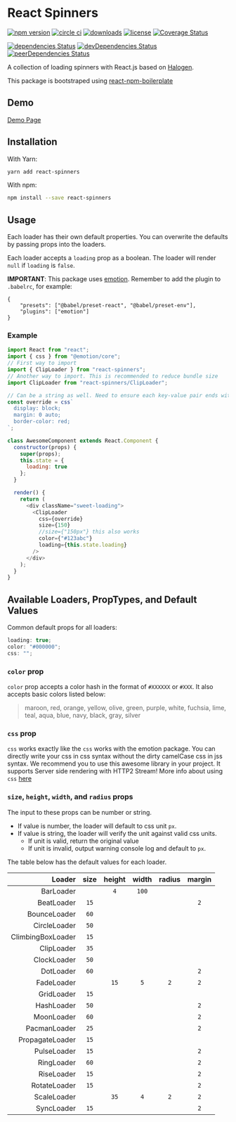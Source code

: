 # React Spinners

[![npm version](https://badge.fury.io/js/react-spinners.svg)][npm_url]
[![circle ci](https://circleci.com/gh/davidhu2000/react-spinners.svg?style=shield)][ci_url]
[![downloads](https://img.shields.io/npm/dt/react-spinners.svg)][npm_url]
[![license](https://img.shields.io/npm/l/react-spinners.svg)][npm_url]
[![Coverage Status](https://coveralls.io/repos/github/davidhu2000/react-spinners/badge.svg?branch=master)](https://coveralls.io/github/davidhu2000/react-spinners?branch=master)

[![dependencies Status](https://david-dm.org/davidhu2000/react-spinners/status.svg)](https://david-dm.org/davidhu2000/react-spinners)
[![devDependencies Status](https://david-dm.org/davidhu2000/react-spinners/dev-status.svg)](https://david-dm.org/davidhu2000/react-spinners?type=dev)
[![peerDependencies Status](https://david-dm.org/davidhu2000/react-spinners/peer-status.svg)](https://david-dm.org/davidhu2000/react-spinners?type=peer)

[npm_url]: https://www.npmjs.org/package/react-spinners
[ci_url]: https://circleci.com/gh/davidhu2000/react-spinners

A collection of loading spinners with React.js based on [Halogen](https://github.com/yuanyan/halogen).

This package is bootstraped using [react-npm-boilerplate](https://github.com/juliancwirko/react-npm-boilerplate)

## Demo

[Demo Page](https://www.davidhu.io/react-spinners)

## Installation

With Yarn:

```bash
yarn add react-spinners
```

With npm:

```bash
npm install --save react-spinners
```

## Usage

Each loader has their own default properties. You can overwrite the defaults by passing props into the loaders.

Each loader accepts a `loading` prop as a boolean. The loader will render `null` if `loading` is `false`.

**IMPORTANT**: This package uses [emotion](https://github.com/emotion-js/emotion). Remember to add the plugin to `.babelrc`, for example:

```
{
    "presets": ["@babel/preset-react", "@babel/preset-env"],
    "plugins": ["emotion"]
}
```

### Example

```js
import React from "react";
import { css } from "@emotion/core";
// First way to import
import { ClipLoader } from "react-spinners";
// Another way to import. This is recommended to reduce bundle size
import ClipLoader from "react-spinners/ClipLoader";

// Can be a string as well. Need to ensure each key-value pair ends with ;
const override = css`
  display: block;
  margin: 0 auto;
  border-color: red;
`;

class AwesomeComponent extends React.Component {
  constructor(props) {
    super(props);
    this.state = {
      loading: true
    };
  }

  render() {
    return (
      <div className="sweet-loading">
        <ClipLoader
          css={override}
          size={150}
          //size={"150px"} this also works
          color={"#123abc"}
          loading={this.state.loading}
        />
      </div>
    );
  }
}
```

## Available Loaders, PropTypes, and Default Values

Common default props for all loaders:

```js
loading: true;
color: "#000000";
css: "";
```

### `color` prop

`color` prop accepts a color hash in the format of `#XXXXXX` or `#XXX`. It also accepts basic colors listed below:

> maroon, red, orange, yellow, olive, green, purple, white,
> fuchsia, lime, teal, aqua, blue, navy, black, gray, silver

### `css` prop

`css` works exactly like the `css` works with the emotion package.
You can directly write your css in css syntax without the dirty camelCase css in jss syntax.
We recommend you to use this awesome library in your project. It supports Server side rendering with HTTP2 Stream!
More info about using `css` [here](https://emotion.sh/docs/introduction)

### `size`, `height`, `width`, and `radius` props

The input to these props can be number or string.

- If value is number, the loader will default to css unit `px`.
- If value is string, the loader will verify the unit against valid css units.
  - If unit is valid, return the original value
  - If unit is invalid, output warning console log and default to `px`.

The table below has the default values for each loader.

|            Loader | size | height | width | radius | margin |
| ----------------: | :--: | :----: | :---: | :----: | :----: |
|         BarLoader |      |  `4`   | `100` |        |
|        BeatLoader | `15` |        |       |        |  `2`   |
|      BounceLoader | `60` |        |       |        |
|      CircleLoader | `50` |        |       |        |
| ClimbingBoxLoader | `15` |        |       |        |
|        ClipLoader | `35` |        |       |        |
|       ClockLoader | `50` |        |       |        |
|         DotLoader | `60` |        |       |        |  `2`   |
|        FadeLoader |      |  `15`  |  `5`  |  `2`   |  `2`   |
|        GridLoader | `15` |        |       |        |
|        HashLoader | `50` |        |       |        |  `2`   |
|        MoonLoader | `60` |        |       |        |  `2`   |
|      PacmanLoader | `25` |        |       |        |  `2`   |
|   PropagateLoader | `15` |        |       |        |
|       PulseLoader | `15` |        |       |        |  `2`   |
|        RingLoader | `60` |        |       |        |  `2`   |
|        RiseLoader | `15` |        |       |        |  `2`   |
|      RotateLoader | `15` |        |       |        |  `2`   |
|       ScaleLoader |      |  `35`  |  `4`  |  `2`   |  `2`   |
|        SyncLoader | `15` |        |       |        |  `2`   |

